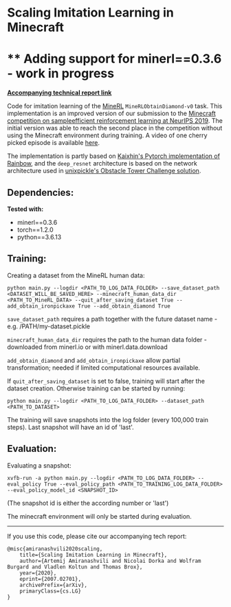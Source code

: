 # Scaling Imitation Learning in Minecraft

# ** Adding support for minerl==0.3.6 - work in progress

**[Accompanying technical report link](https://arxiv.org/abs/2007.02701)**

Code for imitation learning of the [MineRL](https://minerl.io/) `MineRLObtainDiamond-v0` task. 
This implementation is an improved version of our submission to the [Minecraft  competition  on  sampleefficient reinforcement learning at NeurIPS 2019](https://www.aicrowd.com/challenges/neurips-2019-minerl-competition). 
The initial version was able to reach the second place in the competition without using the Minecraft environment during training. A video of one cherry picked episode is available [here](https://youtu.be/ocCJXzNmzHk).

The implementation is partly based on [Kaixhin's Pytorch implementation of Rainbow](https://github.com/Kaixhin/Rainbow), and the `deep_resnet` architecture is based on the network architecture used in [unixpickle's Obstacle Tower Challenge solution](https://github.com/unixpickle/obs-tower2).

## Dependencies:

**Tested with:**
* minerl==0.3.6
* torch==1.2.0
* python==3.6.13

## Training:

Creating a dataset from the MineRL human data:

    python main.py --logdir <PATH_TO_LOG_DATA_FOLDER> --save_dataset_path <DATASET_WILL_BE_SAVED_HERE> --minecraft_human_data_dir <PATH_TO_MineRL_DATA> --quit_after_saving_dataset True --add_obtain_ironpickaxe True --add_obtain_diamond True

`save_dataset_path` requires a path together with the future dataset name - e.g. /PATH/my-dataset.pickle

`minecraft_human_data_dir` requires the path to the human data folder - downloaded from minerl.io or with minerl.data.download

`add_obtain_diamond` and `add_obtain_ironpickaxe` allow partial transformation; needed if limited computational resources available.



If `quit_after_saving_dataset` is set to false, training will start after the dataset creation.
Otherwise training can be started by running:

    python main.py --logdir <PATH_TO_LOG_DATA_FOLDER> --dataset_path <PATH_TO_DATASET>
    
The training will save snapshots into the log folder (every 100,000 train steps). Last snapshot will have an id of 'last'.


## Evaluation:

Evaluating a snapshot:

    xvfb-run -a python main.py --logdir <PATH_TO_LOG_DATA_FOLDER> --eval_policy True --eval_policy_path <PATH_TO_TRAINING_LOG_DATA_FOLDER> --eval_policy_model_id <SNAPSHOT_ID>
    
(The snapshot id is either the according number or 'last')

The minecraft environment will only be started during evaluation.

___

If you use this code, please cite our accompanying tech report:

    @misc{amiranashvili2020scaling,
        title={Scaling Imitation Learning in Minecraft},
        author={Artemij Amiranashvili and Nicolai Dorka and Wolfram Burgard and Vladlen Koltun and Thomas Brox},
        year={2020},
        eprint={2007.02701},
        archivePrefix={arXiv},
        primaryClass={cs.LG}
    }
